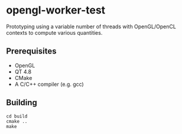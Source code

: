 opengl-worker-test
================

Prototyping using a variable number of threads with OpenGL/OpenCL contexts to
compute various quantities.

## Prerequisites

* OpenGL
* QT 4.8
* CMake
* A C/C++ compiler (e.g. gcc)

## Building

```
cd build
cmake ..
make
```
